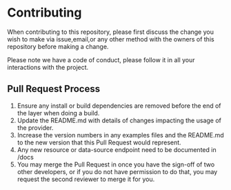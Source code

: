 # Contributing

When contributing to this repository, please first discuss the change you wish to make via issue,email,or any other method with the owners of this repository before making a change.

Please note we have a code of conduct, please follow it in all your interactions with the project.

## Pull Request Process

1. Ensure any install or build dependencies are removed before the end of the layer when doing a build.
2. Update the README.md with details of changes impacting the usage of the provider.
3. Increase the version numbers in any examples files and the README.md to the new version that this Pull Request would represent.
4. Any new resource or data-source endpoint need to be documented in /docs
5. You may merge the Pull Request in once you have the sign-off of two other developers, or if you do not have permission to do that, you may request the second reviewer to merge it for you.
